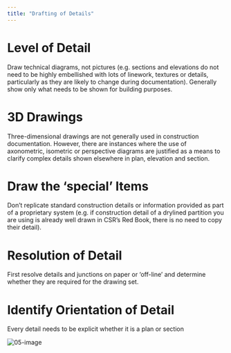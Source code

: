 ```yaml
---
title: "Drafting of Details"
---
```

# Level of Detail

Draw technical diagrams, not pictures (e.g. sections and elevations do not need to be highly embellished with lots of linework, textures or details, particularly as they are likely to change during documentation).
Generally show only what needs to be shown for building purposes.

# 3D Drawings

Three-dimensional drawings are not generally used in construction documentation.
However, there are instances where the use of axonometric, isometric or perspective diagrams are justified as a means to clarify complex details shown elsewhere in plan, elevation and section.

# Draw the ‘special’ Items

Don’t replicate standard construction details or information provided as part of a proprietary system
(e.g. if construction detail of a drylined partition you are using is already well drawn in CSR’s Red Book, there is no need to copy their detail).

# Resolution of Detail

First resolve details and junctions on paper or ‘off-line’ and determine whether they are required for the drawing set.

# Identify Orientation of Detail

Every detail needs to be explicit whether it is a plan or section

![05-image](notes/1_Documentation%20Codex/1a_Principles/assets/05-image.svg)
